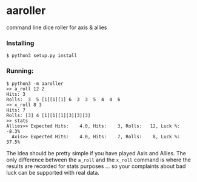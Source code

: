 # aaroller
command line dice roller for axis &amp; allies

### Installing

    $ python3 setup.py install

### Running:

    $ python3 -m aaroller
    >> a_roll 12 2
    Hits: 3
    Rolls:  3  5 [1][1][1] 6  3  3  5  4  4  6 
    >> x_roll 8 3
    Hits: 7
    Rolls: [3] 4 [1][1][1][3][3][3]
    >> stats
    Allies>> Expected Hits:    4.0, Hits:    3, Rolls:   12, Luck %:  -8.3%
      Axis>> Expected Hits:    4.0, Hits:    7, Rolls:    8, Luck %:  37.5%

The idea should be pretty simple if you have played Axis and Allies. The only difference between the `a_roll`
and the `x_roll` command is where the results are recorded for stats purposes ... so your complaints about bad
luck can be supported with real data.
    
